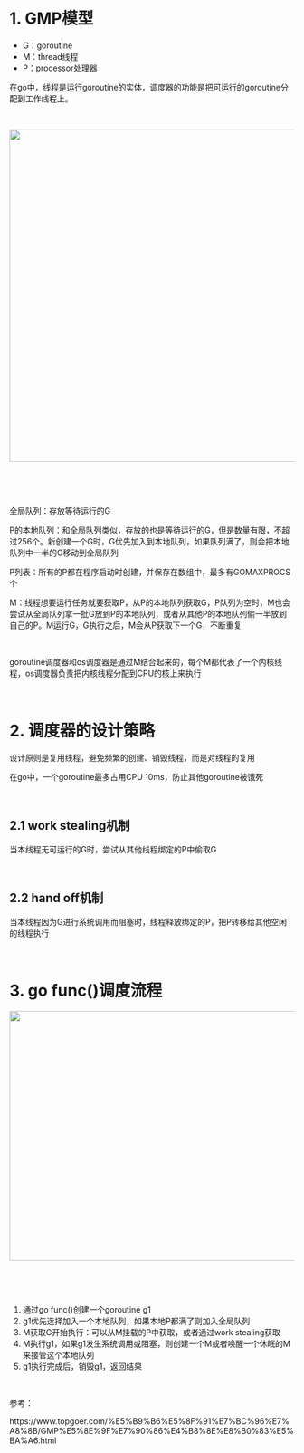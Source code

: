 <h1>1. GMP模型</h1>
<ul>
<li>G：goroutine</li>
<li>M：thread线程</li>
<li>P：processor处理器</li>
</ul>
<p>在go中，线程是运行goroutine的实体，调度器的功能是把可运行的goroutine分配到工作线程上。</p>
<p>&nbsp;</p>
<p><img src="https://img2022.cnblogs.com/blog/2794988/202203/2794988-20220322131140588-938391965.png" alt="" width="745" height="587" loading="lazy" style="display: block; margin-left: auto; margin-right: auto;" /></p>
<p>&nbsp;</p>
<p>&nbsp;</p>
<p>全局队列：存放等待运行的G</p>
<p>P的本地队列：和全局队列类似，存放的也是等待运行的G，但是数量有限，不超过256个。新创建一个G时，G优先加入到本地队列，如果队列满了，则会把本地队列中一半的G移动到全局队列</p>
<p>P列表：所有的P都在程序启动时创建，并保存在数组中，最多有GOMAXPROCS个</p>
<p>M：线程想要运行任务就要获取P，从P的本地队列获取G，P队列为空时，M也会尝试从全局队列拿一批G放到P的本地队列，或者从其他P的本地队列偷一半放到自己的P。M运行G，G执行之后，M会从P获取下一个G，不断重复</p>
<p>&nbsp;</p>
<p>goroutine调度器和os调度器是通过M结合起来的，每个M都代表了一个内核线程，os调度器负责把内核线程分配到CPU的核上来执行</p>
<p>&nbsp;</p>
<h1>2. 调度器的设计策略</h1>
<p>设计原则是复用线程，避免频繁的创建、销毁线程，而是对线程的复用</p>
<p>在go中，一个goroutine最多占用CPU 10ms，防止其他goroutine被饿死</p>
<p>&nbsp;</p>
<h2>2.1 work stealing机制</h2>
<p>当本线程无可运行的G时，尝试从其他线程绑定的P中偷取G</p>
<p>&nbsp;</p>
<h2>2.2 hand off机制</h2>
<p>当本线程因为G进行系统调用而阻塞时，线程释放绑定的P，把P转移给其他空闲的线程执行</p>
<p>&nbsp;</p>
<h1>3. go func()调度流程</h1>
<p><img src="https://img2022.cnblogs.com/blog/2794988/202203/2794988-20220322132131965-722861521.png" alt="" width="724" height="441" loading="lazy" style="display: block; margin-left: auto; margin-right: auto;" /></p>
<p>&nbsp;</p>
<p>&nbsp;</p>
<ol>
<li>通过go func()创建一个goroutine g1</li>
<li>g1优先选择加入一个本地队列，如果本地P都满了则加入全局队列</li>
<li>M获取G开始执行：可以从M挂载的P中获取，或者通过work stealing获取</li>
<li>M执行g1，如果g1发生系统调用或阻塞，则创建一个M或者唤醒一个休眠的M来接管这个本地队列</li>
<li>g1执行完成后，销毁g1，返回结果</li>
</ol>
<p>&nbsp;</p>
<p>参考：</p>
<p>https://www.topgoer.com/%E5%B9%B6%E5%8F%91%E7%BC%96%E7%A8%8B/GMP%E5%8E%9F%E7%90%86%E4%B8%8E%E8%B0%83%E5%BA%A6.html</p>